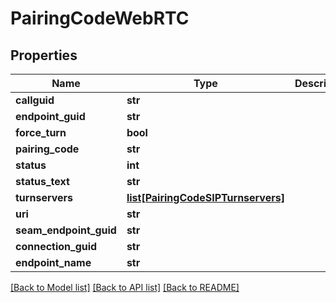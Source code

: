 # PairingCodeWebRTC

## Properties
Name | Type | Description | Notes
------------ | ------------- | ------------- | -------------
**callguid** | **str** |  | [optional] 
**endpoint_guid** | **str** |  | [optional] 
**force_turn** | **bool** |  | [optional] 
**pairing_code** | **str** |  | [optional] 
**status** | **int** |  | [optional] 
**status_text** | **str** |  | [optional] 
**turnservers** | [**list[PairingCodeSIPTurnservers]**](PairingCodeSIPTurnservers.md) |  | [optional] 
**uri** | **str** |  | [optional] 
**seam_endpoint_guid** | **str** |  | [optional] 
**connection_guid** | **str** |  | [optional] 
**endpoint_name** | **str** |  | [optional] 

[[Back to Model list]](../README.md#documentation-for-models) [[Back to API list]](../README.md#documentation-for-api-endpoints) [[Back to README]](../README.md)


